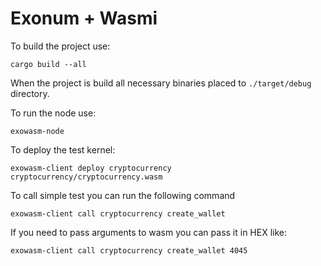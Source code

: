 # Exonum + Wasmi

To build the project use:

```
cargo build --all
```

When the project is build all necessary binaries placed to `./target/debug` directory.


To run the node use:

```
exowasm-node
```


To deploy the test kernel:

```
exowasm-client deploy cryptocurrency cryptocurrency/cryptocurrency.wasm
```

To call simple test you can run the following command

```
exowasm-client call cryptocurrency create_wallet
```

If you need to pass arguments to wasm you can pass it in HEX like:

```
exowasm-client call cryptocurrency create_wallet 4045
```
